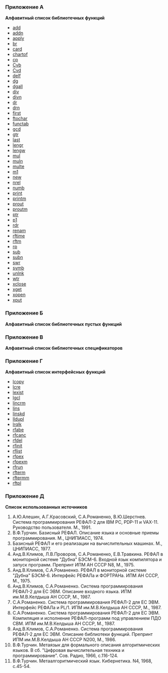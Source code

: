 ### Приложение А

**Алфавитный список библиотечных функций**
- [add](https://github.com/Aleksandr3Bocharov/RefalAB/blob/main/doc/R_2.md#%D1%84%D1%83%D0%BD%D0%BA%D1%86%D0%B8%D1%8F-add)
- [addn](https://github.com/Aleksandr3Bocharov/RefalAB/blob/main/doc/R_2.md#%D1%84%D1%83%D0%BD%D0%BA%D1%86%D0%B8%D1%8F-addn)
- [apply](https://github.com/Aleksandr3Bocharov/RefalAB/blob/main/doc/R_2.md#%D1%84%D1%83%D0%BD%D0%BA%D1%86%D0%B8%D1%8F-apply)
- [br](https://github.com/Aleksandr3Bocharov/RefalAB/blob/main/doc/R_1.md#%D1%84%D1%83%D0%BD%D0%BA%D1%86%D0%B8%D1%8F-%D0%B2r-%D0%B7%D0%B0%D0%BA%D0%BE%D0%BF%D0%B0%D1%82%D1%8C)
- [card](https://github.com/Aleksandr3Bocharov/RefalAB/blob/main/doc/R_2.md#%D1%84%D1%83%D0%BD%D0%BA%D1%86%D0%B8%D1%8F-card)
- [chartof](https://github.com/Aleksandr3Bocharov/RefalAB/blob/main/doc/R_2.md#%D1%84%D1%83%D0%BD%D0%BA%D1%86%D0%B8%D1%8F-chartof)
- [cp](https://github.com/Aleksandr3Bocharov/RefalAB/blob/main/doc/R_1.md#%D1%84%D1%83%D0%BD%D0%BA%D1%86%D0%B8%D1%8F-%D1%81%D1%80-%D1%81%D0%BA%D0%BE%D0%BF%D0%B8%D1%80%D0%BE%D0%B2%D0%B0%D1%82%D1%8C)
- [Cvb](https://github.com/Aleksandr3Bocharov/RefalAB/blob/main/doc/R_2.md#%D1%84%D1%83%D0%BD%D0%BA%D1%86%D0%B8%D1%8F-cvb)
- [Cvd](https://github.com/Aleksandr3Bocharov/RefalAB/blob/main/doc/R_2.md#%D1%84%D1%83%D0%BD%D0%BA%D1%86%D0%B8%D1%8F-cvd)
- [delf](https://github.com/Aleksandr3Bocharov/RefalAB/blob/main/doc/R_2.md#%D1%84%D1%83%D0%BD%D0%BA%D1%86%D0%B8%D1%8F-delf)
- [dg](https://github.com/Aleksandr3Bocharov/RefalAB/blob/main/doc/R_1.md#%D1%84%D1%83%D0%BD%D0%BA%D1%86%D0%B8%D1%8F-dg-%D0%B2%D1%8B%D0%BA%D0%BE%D0%BF%D0%B0%D1%82%D1%8C)
- [dgall](https://github.com/Aleksandr3Bocharov/RefalAB/blob/main/doc/R_1.md#%D1%84%D1%83%D0%BD%D0%BA%D1%86%D0%B8%D1%8F-dg%D0%B0ll-%D0%B2%D1%8B%D0%BA%D0%BE%D0%BF%D0%B0%D1%82%D1%8C-%D0%B2%D1%81%D0%B5)
- [div](https://github.com/Aleksandr3Bocharov/RefalAB/blob/main/doc/R_2.md#%D1%84%D1%83%D0%BD%D0%BA%D1%86%D0%B8%D1%8F-div)
- [divn](https://github.com/Aleksandr3Bocharov/RefalAB/blob/main/doc/R_2.md#%D1%84%D1%83%D0%BD%D0%BA%D1%86%D0%B8%D1%8F-divn)
- [dr](https://github.com/Aleksandr3Bocharov/RefalAB/blob/main/doc/R_2.md#%D1%84%D1%83%D0%BD%D0%BA%D1%86%D0%B8%D1%8F-dr)
- [drn](https://github.com/Aleksandr3Bocharov/RefalAB/blob/main/doc/R_2.md#%D1%84%D1%83%D0%BD%D0%BA%D1%86%D0%B8%D1%8F-drn)
- [first](https://github.com/Aleksandr3Bocharov/RefalAB/blob/main/doc/R_2.md#%D1%84%D1%83%D0%BD%D0%BA%D1%86%D0%B8%D1%8F-first)
- [ftochar](https://github.com/Aleksandr3Bocharov/RefalAB/blob/main/doc/R_2.md#%D1%84%D1%83%D0%BD%D0%BA%D1%86%D0%B8%D1%8F-ftochar)
- [functab](https://github.com/Aleksandr3Bocharov/RefalAB/blob/main/doc/R_2.md#%D1%84%D1%83%D0%BD%D0%BA%D1%86%D0%B8%D1%8F-functab)
- [gcd](https://github.com/Aleksandr3Bocharov/RefalAB/blob/main/doc/R_2.md#%D1%84%D1%83%D0%BD%D0%BA%D1%86%D0%B8%D1%8F-gcd)
- [gtr](https://github.com/Aleksandr3Bocharov/RefalAB/blob/main/doc/R_1.md#%D1%84%D1%83%D0%BD%D0%BA%D1%86%D0%B8%D1%8F-gtr-%D0%B2%D0%B7%D1%8F%D1%82%D1%8C-%D0%BF%D0%BE-%D1%81%D1%81%D1%8B%D0%BB%D0%BA%D0%B5)
- [last](https://github.com/Aleksandr3Bocharov/RefalAB/blob/main/doc/R_2.md#%D1%84%D1%83%D0%BD%D0%BA%D1%86%D0%B8%D1%8F-last)
- [lengr](https://github.com/Aleksandr3Bocharov/RefalAB/blob/main/doc/R_2.md#%D1%84%D1%83%D0%BD%D0%BA%D1%86%D0%B8%D1%8F-lengr)
- [lengw](https://github.com/Aleksandr3Bocharov/RefalAB/blob/main/doc/R_2.md#%D1%84%D1%83%D0%BD%D0%BA%D1%86%D0%B8%D0%B8-lengw)
- [mul](https://github.com/Aleksandr3Bocharov/RefalAB/blob/main/doc/R_2.md#%D1%84%D1%83%D0%BD%D0%BA%D1%86%D0%B8%D1%8F-mul)
- [muln](https://github.com/Aleksandr3Bocharov/RefalAB/blob/main/doc/R_2.md#%D1%84%D1%83%D0%BD%D0%BA%D1%86%D0%B8%D1%8F-muln)
- [multe](https://github.com/Aleksandr3Bocharov/RefalAB/blob/main/doc/R_2.md#%D1%84%D1%83%D0%BD%D0%BA%D1%86%D0%B8%D1%8F-multe)
- [m1](https://github.com/Aleksandr3Bocharov/RefalAB/blob/main/doc/R_2.md#%D1%84%D1%83%D0%BD%D0%BA%D1%86%D0%B8%D1%8F-m1)
- [new](https://github.com/Aleksandr3Bocharov/RefalAB/blob/main/doc/R_1.md#%D1%84%D1%83%D0%BD%D0%BA%D1%86%D0%B8%D1%8F-new)
- [nrel](https://github.com/Aleksandr3Bocharov/RefalAB/blob/main/doc/R_2.md#%D1%84%D1%83%D0%BD%D0%BA%D1%86%D0%B8%D1%8F-nrel)
- [numb](https://github.com/Aleksandr3Bocharov/RefalAB/blob/main/doc/R_2.md#%D1%84%D1%83%D0%BD%D0%BA%D1%86%D0%B8%D1%8F-numb)
- [print](https://github.com/Aleksandr3Bocharov/RefalAB/blob/main/doc/R_2.md#%D1%84%D1%83%D0%BD%D0%BA%D1%86%D0%B8%D1%8F-print)
- [printm](https://github.com/Aleksandr3Bocharov/RefalAB/blob/main/doc/R_2.md#%D1%84%D1%83%D0%BD%D0%BA%D1%86%D0%B8%D1%8F-printm)
- [prout](https://github.com/Aleksandr3Bocharov/RefalAB/blob/main/doc/R_2.md#%D1%84%D1%83%D0%BD%D0%BA%D1%86%D0%B8%D1%8F-prout)
- [proutm](https://github.com/Aleksandr3Bocharov/RefalAB/blob/main/doc/R_2.md#%D1%84%D1%83%D0%BD%D0%BA%D1%86%D0%B8%D1%8F-proutm)
- [ptr](https://github.com/Aleksandr3Bocharov/RefalAB/blob/main/doc/R_1.md#%D1%84%D1%83%D0%BD%D0%BA%D1%86%D0%B8%D1%8F-ptr-%D0%BF%D0%BE%D0%BB%D0%BE%D0%B6%D0%B8%D1%82%D1%8C-%D0%BF%D0%BE-%D1%81%D1%81%D1%8B%D0%BB%D0%BA%D0%B5)
- [p1](https://github.com/Aleksandr3Bocharov/RefalAB/blob/main/doc/R_2.md#%D1%84%D1%83%D0%BD%D0%BA%D1%86%D0%B8%D1%8F-p1)
- [rdr](https://github.com/Aleksandr3Bocharov/RefalAB/blob/main/doc/R_1.md#%D1%84%D1%83%D0%BD%D0%BA%D1%86%D0%B8%D1%8F-rdr-%D0%BF%D1%80%D0%BE%D1%87%D0%B8%D1%82%D0%B0%D1%82%D1%8C-%D0%BF%D0%BE-%D1%81%D1%81%D1%8B%D0%BB%D0%BA%D0%B5)
- [renam](https://github.com/Aleksandr3Bocharov/RefalAB/blob/main/doc/R_2.md#%D1%84%D1%83%D0%BD%D0%BA%D1%86%D0%B8%D1%8F-renam)
- [rftime](https://github.com/Aleksandr3Bocharov/RefalAB/blob/main/doc/R_2.md#%D1%84%D1%83%D0%BD%D0%BA%D1%86%D0%B8%D1%8F-rftime)
- [rftm](https://github.com/Aleksandr3Bocharov/RefalAB/blob/main/doc/R_2.md#%D1%84%D1%83%D0%BD%D0%BA%D1%86%D0%B8%D1%8F-rftm)
- [rp](https://github.com/Aleksandr3Bocharov/RefalAB/blob/main/doc/R_1.md#%D1%84%D1%83%D0%BD%D0%BA%D1%86%D0%B8%D1%8F-r%D1%80-%D0%B7%D0%B0%D0%BC%D0%B5%D0%BD%D0%B8%D1%82%D1%8C)
- [sub](https://github.com/Aleksandr3Bocharov/RefalAB/blob/main/doc/R_2.md#%D1%84%D1%83%D0%BD%D0%BA%D1%86%D0%B8%D1%8F-sub)
- [subn](https://github.com/Aleksandr3Bocharov/RefalAB/blob/main/doc/R_2.md#%D1%84%D1%83%D0%BD%D0%BA%D1%86%D0%B8%D1%8F-subn)
- [swr](https://github.com/Aleksandr3Bocharov/RefalAB/blob/main/doc/R_1.md#%D1%84%D1%83%D0%BD%D0%BA%D1%86%D0%B8%D1%8F-swr-%D0%BE%D0%B1%D0%BC%D0%B5%D0%BD%D1%8F%D1%82%D1%8C-%D0%BF%D0%BE-%D1%81%D1%81%D1%8B%D0%BB%D0%BA%D0%B5)
- [symb](https://github.com/Aleksandr3Bocharov/RefalAB/blob/main/doc/R_2.md#%D1%84%D1%83%D0%BD%D0%BA%D1%86%D0%B8%D1%8F-symb)
- [unlnk](https://github.com/Aleksandr3Bocharov/RefalAB/blob/main/doc/R_2.md#%D1%84%D1%83%D0%BD%D0%BA%D1%86%D0%B8%D1%8F-unlnk)
- [wtr](https://github.com/Aleksandr3Bocharov/RefalAB/blob/main/doc/R_1.md#%D1%84%D1%83%D0%BD%D0%BA%D1%86%D0%B8%D1%8F-wtr-%D0%B7%D0%B0%D0%BF%D0%B8%D1%81%D0%B0%D1%82%D1%8C-%D0%BF%D0%BE-%D1%81%D1%81%D1%8B%D0%BB%D0%BA%D0%B5)
- [xclose](https://github.com/Aleksandr3Bocharov/RefalAB/blob/main/doc/R_2.md#%D1%84%D1%83%D0%BD%D0%BA%D1%86%D0%B8%D1%8F-xclose)
- [xget](https://github.com/Aleksandr3Bocharov/RefalAB/blob/main/doc/R_2.md#%D1%84%D1%83%D0%BD%D0%BA%D1%86%D0%B8%D1%8F-xget)
- [xopen](https://github.com/Aleksandr3Bocharov/RefalAB/blob/main/doc/R_2.md#%D1%84%D1%83%D0%BD%D0%BA%D1%86%D0%B8%D1%8F-xopen)
- [xput](https://github.com/Aleksandr3Bocharov/RefalAB/blob/main/doc/R_2.md#%D1%84%D1%83%D0%BD%D0%BA%D1%86%D0%B8%D1%8F-xput)

### Приложение Б

**Алфавитный список библиотечных пустых функций**


### Приложение В

**Алфавитный список библиотечных спецификаторов**


### Приложение Г

**Алфавитный список интерфейсных функций**
- [lcopy](https://github.com/Aleksandr3Bocharov/RefalAB/blob/main/doc/R_3.md#%D1%84%D1%83%D0%BD%D0%BA%D1%86%D0%B8%D1%8F-lcopy)
- [lcre](https://github.com/Aleksandr3Bocharov/RefalAB/blob/main/doc/R_3.md#%D1%84%D1%83%D0%BD%D0%BA%D1%86%D0%B8%D1%8F-lcre)
- [lexist](https://github.com/Aleksandr3Bocharov/RefalAB/blob/main/doc/R_3.md#%D1%84%D1%83%D0%BD%D0%BA%D1%86%D0%B8%D1%8F-lexist)
- [lgcl](https://github.com/Aleksandr3Bocharov/RefalAB/blob/main/doc/R_3.md#%D1%84%D1%83%D0%BD%D0%BA%D1%86%D0%B8%D1%8F-lgcl)
- [lincrm](https://github.com/Aleksandr3Bocharov/RefalAB/blob/main/doc/R_3.md#%D1%84%D1%83%D0%BD%D0%BA%D1%86%D0%B8%D1%8F-lincrm)
- [lins](https://github.com/Aleksandr3Bocharov/RefalAB/blob/main/doc/R_3.md#%D1%84%D1%83%D0%BD%D0%BA%D1%86%D0%B8%D1%8F-lins)
- [linskd](https://github.com/Aleksandr3Bocharov/RefalAB/blob/main/doc/R_3.md#%D1%84%D1%83%D0%BD%D0%BA%D1%86%D0%B8%D1%8F-linskd)
- [lldupl](https://github.com/Aleksandr3Bocharov/RefalAB/blob/main/doc/R_3.md#%D1%84%D1%83%D0%BD%D0%BA%D1%86%D0%B8%D1%8F-lldupl)
- [lrqlk](https://github.com/Aleksandr3Bocharov/RefalAB/blob/main/doc/R_3.md#%D1%84%D1%83%D0%BD%D0%BA%D1%86%D0%B8%D1%8F-lrqlk)
- [rfabe](https://github.com/Aleksandr3Bocharov/RefalAB/blob/main/doc/R_3.md#%D0%BF%D0%BE%D0%B4%D0%BF%D1%80%D0%BE%D0%B3%D1%80%D0%B0%D0%BC%D0%BC%D0%B0-rfabe)
- [rfcanc](https://github.com/Aleksandr3Bocharov/RefalAB/blob/main/doc/R_3.md#%D0%BF%D0%BE%D0%B4%D0%BF%D1%80%D0%BE%D0%B3%D1%80%D0%B0%D0%BC%D0%BC%D0%B0-rfcanc)
- [rfdel](https://github.com/Aleksandr3Bocharov/RefalAB/blob/main/doc/R_3.md#%D0%BF%D0%BE%D0%B4%D0%BF%D1%80%D0%BE%D0%B3%D1%80%D0%B0%D0%BC%D0%BC%D0%B0-rfdel)
- [rfinit](https://github.com/Aleksandr3Bocharov/RefalAB/blob/main/doc/R_3.md#%D0%BF%D0%BE%D0%B4%D0%BF%D1%80%D0%BE%D0%B3%D1%80%D0%B0%D0%BC%D0%BC%D0%B0-rfinit)
- [rflist](https://github.com/Aleksandr3Bocharov/RefalAB/blob/main/doc/R_3.md#%D0%BF%D0%BE%D0%B4%D0%BF%D1%80%D0%BE%D0%B3%D1%80%D0%B0%D0%BC%D0%BC%D0%B0-rflist)
- [rfpex](https://github.com/Aleksandr3Bocharov/RefalAB/blob/main/doc/R_3.md#%D0%BF%D0%BE%D0%B4%D0%BF%D1%80%D0%BE%D0%B3%D1%80%D0%B0%D0%BC%D0%BC%D0%B0-rfpex)
- [rfpexm](https://github.com/Aleksandr3Bocharov/RefalAB/blob/main/doc/R_3.md#%D0%BF%D0%BE%D0%B4%D0%BF%D1%80%D0%BE%D0%B3%D1%80%D0%B0%D0%BC%D0%BC%D0%B0-rfpexm)
- [rfrun](https://github.com/Aleksandr3Bocharov/RefalAB/blob/main/doc/R_3.md#%D0%BF%D0%BE%D0%B4%D0%BF%D1%80%D0%BE%D0%B3%D1%80%D0%B0%D0%BC%D0%BC%D0%B0-rfrun)
- [rfterm](https://github.com/Aleksandr3Bocharov/RefalAB/blob/main/doc/R_3.md#%D0%BF%D0%BE%D0%B4%D0%BF%D1%80%D0%BE%D0%B3%D1%80%D0%B0%D0%BC%D0%BC%D0%B0-rfterm)
- [rftermm](https://github.com/Aleksandr3Bocharov/RefalAB/blob/main/doc/R_3.md#%D0%BF%D0%BE%D0%B4%D0%BF%D1%80%D0%BE%D0%B3%D1%80%D0%B0%D0%BC%D0%BC%D0%B0-rftermm)
- [rftpl](https://github.com/Aleksandr3Bocharov/RefalAB/blob/main/doc/R_3.md#%D0%BF%D0%BE%D0%B4%D0%BF%D1%80%D0%BE%D0%B3%D1%80%D0%B0%D0%BC%D0%BC%D0%B0-rftpl)

### Приложение Д

**Список использованных источников**
1. А.Ю.Алешин, А.Г.Красовский, С.А.Романенко, В.Ю.Шерстнев. Система
программирования РЕФАЛ-2 для IBM PC, PDP-11 и VAX-11.
Руководство пользователя. М., 1991.
3. В.Ф.Турчин. Базисный РЕФАЛ. Описание языка и основные приемы
программирования. М., ЦНИПИАСС, 1974.
4. Базисный РЕФАЛ и его реализации на вычислительных машинах. М.,
ЦНИПИАСС, 1977.
5. Анд.В.Климов, Л.В.Проворов, С.А.Романенко, Е.В.Травкина. РЕФАЛ в
мониторной системе "Дубна" БЭСМ-6. Входной язык компилятора и запуск
программ. Препринт ИПМ АН СССР N8, М., 1975.
6. Анд.В.Климов, С.А.Романенко. РЕФАЛ в мониторной системе "Дубна"
БЭСМ-6. Интерфейс РЕФАЛа и ФОРТРАНа. ИПМ АН СССР, М., 1975.
7. Анд.В.Климов, С.А.Романенко. Система программирования РЕФАЛ-2
для ЕС ЭВМ. Описание входного языка. ИПМ им.М.В.Келдыша АН СССР, М., 1987.
8. С.А.Романенко. Система программирования РЕФАЛ-2 для ЕС ЭВМ.
Интерфейс РЕФАЛа и PL/1. ИПМ им.М.В.Келдыша АН СССР, М., 1987.
9. С.А.Романенко. Система программирования РЕФАЛ-2 для ЕС ЭВМ.
Компиляция и исполнение РЕФАЛ-программ под управлением ПДО СВМ. ИПМ
им.М.В.Келдыша АН СССР, М., 1987.
10. Анд.В.Климов, С.А.Романенко. Система программирования РЕФАЛ-2
для ЕС ЭВМ. Описание библиотеки функций. Препринт ИПМ им.М.В.Келдыша
АН СССР N200, М., 1986.
11. В.Ф.Турчин. Метаязык для формального описания алгоритмических
языков. В сб. "Цифровая вычислительная техника и программирование".
Сов. Радио, 1966, с.116-124.
12. В.Ф.Турчин. Метаалгоритмический язык. Кибернетика. N4, 1968,
с.45-54.
